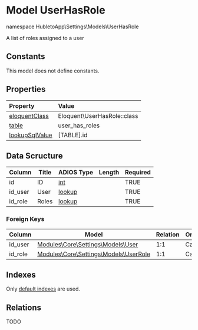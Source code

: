 # Model UserHasRole

namespace HubletoApp\Settings\Models\UserHasRole

A list of roles assigned to a user

## Constants

This model does not define constants.

## Properties

| Property                                                                                 | Value                       |
| :--------------------------------------------------------------------------------------- | :-------------------------- |
| [eloquentClass](https://docs.wai.blue/adios-framework/models/properties#eloquentClass)   | Eloquent\UserHasRole::class |
| [table](https://docs.wai.blue/adios-framework/models/properties#table)                   | user_has_roles              |
| [lookupSqlValue](https://docs.wai.blue/adios-framework/models/properties#lookupSqlValue) | [TABLE].id                  |

## Data Scructure

| Column  | Title | ADIOS Type                                                               | Length | Required |
| ------- | ----- | ------------------------------------------------------------------------ | ------ | -------- |
| id      | ID    | [int](https://docs.wai.blue/adios-framework/models/attributes#int)       |        | TRUE     |
| id_user | User  | [lookup](https://docs.wai.blue/adios-framework/models/attributes#lookup) |        | TRUE     |
| id_role | Roles | [lookup](https://docs.wai.blue/adios-framework/models/attributes#lookup) |        | TRUE     |

### Foreign Keys

| Column  | Model                                             | Relation | OnUpdate | OnDelete |
| ------- | ------------------------------------------------- | -------- | -------- | -------- |
| id_user | [Modules\Core\Settings\Models\User](user)      | 1:1      | Cascade  | Cascade  |
| id_role | [Modules\Core\Settings\Models\UserRole](user-role) | 1:1      | Cascade  | Cascade  |

## Indexes

Only [default indexes](https://docs.wai.blue/adios-framework/default-indexes) are used.

## Relations

TODO


